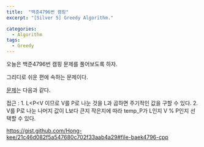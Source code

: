 ```yaml
---
title:  "백준4796번 캠핑"
excerpt: "[Silver 5] Greedy Algorithm."

categories:
  - Algorithm
tags:
  - Greedy
---
```

오늘은 백준4796번 캠핑 문제를 풀어보도록 하자.

그리디로 쉬운 편에 속하는 문제이다.

[문제](https://www.acmicpc.net/problem/4796)는 다음과 같다.

접근 : 1. L<P<V 이므로 V를 P로 나눈 것을 L과 곱하면 주기적인 값을 구할 수 있다.
       2. V를 P로 나눈 나머지 값이 L보다 큰지 작은지에 따라 temp_P가 L인지 V % P인지 선택할 수 있다.

<https://gist.github.com/Hong-kee/21c46d082f5a547680c702f33aab4a29#file-baek4796-cpp>
